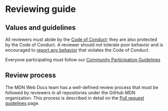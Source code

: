 # Reviewing guide

## Values and guidelines

All reviewers must abide by the [Code of Conduct](CODE_OF_CONDUCT.md); they are also protected by the Code of Conduct.
A reviewer should not tolerate poor behavior and is encouraged to [report any behavior](CODE_OF_CONDUCT.md#How_to_Report) that violates the Code of Conduct.

Everyone participating must follow our [Community Participation Guidelines](CODE_OF_CONDUCT.md#Community_Participation_Guidelines)

## Review process

The MDN Web Docs team has a well-defined review process that must be followed by reviewers in all repositories under the GitHub MDN organization.
This process is described in detail on the [Pull request guidelines](https://developer.mozilla.org/en-US/docs/MDN/Community/Pull_requests) page.

<!--

  TODO: If there are any guidelines on review processes not covered by the contribution pages at https://developer.mozilla.org/en-US/docs/MDN/Community/Pull_requests, either:
  * Check if they should be added to the contribution pages if they should apply to all repositories, or
  * Add them to this section below if they are unique to this repository only.

-->
